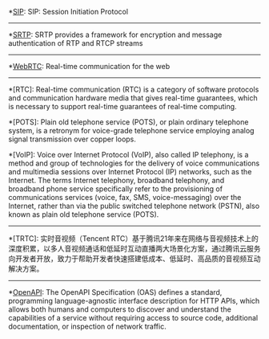 <!--
Footnotes for abbreviations and glossary

https://squidfunk.github.io/mkdocs-material/reference/abbreviations/#adding-abbreviations
-->

<!-- markdownlint-disable first-line-heading no-bare-urls -->

[SIPx]: http://sipx.cn/ "SIPx: 实现互联网音视频和SIP话路的互联互通"

*[SIP]: SIP: Session Initiation Protocol

[SIP]: https://www.ietf.org/rfc/rfc2543.txt

---

*[SRTP]: SRTP provides a framework for encryption and message authentication of RTP and RTCP streams

[SRTP]: https://datatracker.ietf.org/doc/html/rfc3711

---

*[WebRTC]: Real-time communication for the web

[WebRTC]: https://webrtc.org/

---

*[RTC]: Real-time communication (RTC) is a category of software protocols and communication hardware media that gives real-time guarantees, which is necessary to support real-time guarantees of real-time computing.

*[POTS]: Plain old telephone service (POTS), or plain ordinary telephone system, is a retronym for voice-grade telephone service employing analog signal transmission over copper loops.

*[VoIP]: Voice over Internet Protocol (VoIP), also called IP telephony, is a method and group of technologies for the delivery of voice communications and multimedia sessions over Internet Protocol (IP) networks, such as the Internet. The terms Internet telephony, broadband telephony, and broadband phone service specifically refer to the provisioning of communications services (voice, fax, SMS, voice-messaging) over the Internet, rather than via the public switched telephone network (PSTN), also known as plain old telephone service (POTS).

---

*[TRTC]: 实时音视频（Tencent RTC）基于腾讯21年来在网络与音视频技术上的深度积累，以多人音视频通话和低延时互动直播两大场景化方案，通过腾讯云服务向开发者开放，致力于帮助开发者快速搭建低成本、低延时、高品质的音视频互动解决方案。

---

*[OpenAPI]: The OpenAPI Specification (OAS) defines a standard, programming language-agnostic interface description for HTTP APIs, which allows both humans and computers to discover and understand the capabilities of a service without requiring access to source code, additional documentation, or inspection of network traffic.

[OpenAPI]: https://openapis.org/

